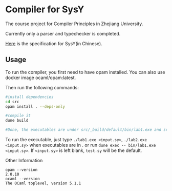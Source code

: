 # Compiler for SysY

The course project for Compiler Principles in Zhejiang University.

Currently only a parser and typechecker is completed.

[Here](https://accsys.pages.zjusct.io/accipit/appendix/sysy-spec/) is the specification for SysY(in Chinese).

## Usage

To run the compiler, you first need to have opam installed. You can also use docker image ocaml/opam:latest.

Then run the following commands:

```bash
#install dependencies
cd src
opam install . --deps-only

#compile it
dune build

#Done, the executables are under src/_build/default/bin/lab1.exe and src/_build/default/bin/lab2.exe
```

To run the executable, just type `./lab1.exe <input.sy>`, `./lab2.exe <input.sy>` when executables are in . or run `dune exec -- bin/lab1.exe <input.sy>`. If `<input.sy>` is left blank, `test.sy` will be the default.

Other Information
```
opam --version              
2.0.10
ocaml --version 
The OCaml toplevel, version 5.1.1
```